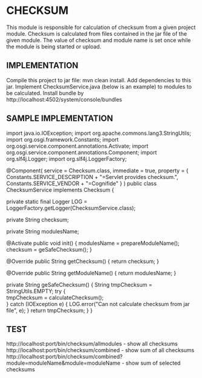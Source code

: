 CHECKSUM 
========

This module is responsible for calculation of checksum from a given project module.
Checksum is calculated from files contained in the jar file of the given module.
The value of checksum and module name is set once while the module is being started or upload.


IMPLEMENTATION
--------------
Compile this project to jar file: mvn clean install.
Add dependencies to this jar.
Implement ChecksumService.java (below is an example)  to modules to be calculated.
Install bundle by http://localhost:4502/system/console/bundles 


SAMPLE IMPLEMENTATION
---------------------

import java.io.IOException;
import org.apache.commons.lang3.StringUtils;
import org.osgi.framework.Constants;
import org.osgi.service.component.annotations.Activate;
import org.osgi.service.component.annotations.Component;
import org.slf4j.Logger;
import org.slf4j.LoggerFactory;

@Component(
    service = Checksum.class,
    immediate = true,
    property = {
        Constants.SERVICE_DESCRIPTION + "=Servlet provides checksum.",
        Constants.SERVICE_VENDOR + "=Cognifide"
    }
)
public class ChecksumService implements Checksum {

  private static final Logger LOG = LoggerFactory.getLogger(ChecksumService.class);

  private String checksum;

  private String modulesName;

  @Activate
  public void init() {
    modulesName = prepareModuleName();
    checksum = geSafeChecksum();
  }

  @Override
  public String getChecksum() {
    return checksum;
  }

  @Override
  public String getModuleName() {
    return modulesName;
  }

  private String geSafeChecksum() {
    String tmpChecksum = StringUtils.EMPTY;
    try {      
      tmpChecksum = calculateChecksum();     
    } catch (IOException e) {
      LOG.error("Can not calculate checksum from jar file", e);
    }
    return tmpChecksum;
  }
}


TEST
----
http://localhost:port/bin/checksum/allmodules - show all checksums
http://localhost:port/bin/checksum/combined - show sum of all checksums
http://localhost:port/bin/checksum/combined?module=moduleName&module=moduleName - show sum of selected checksums
